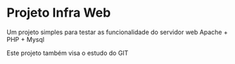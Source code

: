 # Projeto Infra Web

Um projeto simples para testar as funcionalidade do servidor web Apache + PHP + Mysql

Este projeto também visa o estudo do GIT
